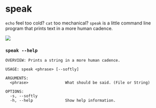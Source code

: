 # speak

`echo` feel too cold? `cat` too mechanical? `speak` is a little command line program that prints text in a more human cadence.
 
![](cadence.gif)  

### `speak --help`
```
OVERVIEW: Prints a string in a more human cadence.

USAGE: speak <phrase> [--softly]

ARGUMENTS:
  <phrase>                What should be said. (File or String)

OPTIONS:
  -s, --softly
  -h, --help              Show help information.
```
